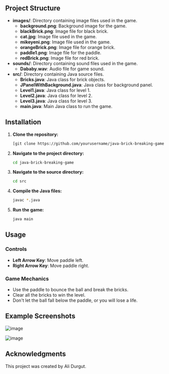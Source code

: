 ## Project Structure

- **images/**: Directory containing image files used in the game.
  - **background.png**: Background image for the game.
  - **blackBrick.png**: Image file for black brick.
  - **cat.jpg**: Image file used in the game.
  - **mikeyeni.png**: Image file used in the game.
  - **orangeBrick.png**: Image file for orange brick.
  - **paddle1.png**: Image file for the paddle.
  - **redBrick.png**: Image file for red brick.
- **sounds/**: Directory containing sound files used in the game.
  - **Dababy.wav**: Audio file for game sound.
- **src/**: Directory containing Java source files.
  - **Bricks.java**: Java class for brick objects.
  - **JPanelWithBackground.java**: Java class for background panel.
  - **Level1.java**: Java class for level 1.
  - **Level2.java**: Java class for level 2.
  - **Level3.java**: Java class for level 3.
  - **main.java**: Main Java class to run the game.

## Installation

1. **Clone the repository:**
    ```sh
    [git clone https://github.com/yourusername/java-brick-breaking-game.git](https://github.com/AliDrgt/java-brick-breaking-game.git)
    ```

2. **Navigate to the project directory:**
    ```sh
    cd java-brick-breaking-game
    ```

3. **Navigate to the source directory:**
    ```sh
    cd src
    ```

4. **Compile the Java files:**
    ```sh
    javac *.java
    ```

5. **Run the game:**
    ```sh
    java main
    ```

## Usage

### Controls

- **Left Arrow Key**: Move paddle left.
- **Right Arrow Key**: Move paddle right.

### Game Mechanics

- Use the paddle to bounce the ball and break the bricks.
- Clear all the bricks to win the level.
- Don't let the ball fall below the paddle, or you will lose a life.

## Example Screenshots
![image](https://github.com/AliDrgt/java-brick-breaking-game/assets/58707793/77a65490-acb7-448b-a8c8-b6a13d077334)

![image](https://github.com/AliDrgt/java-brick-breaking-game/assets/58707793/55e4d836-f5d0-43ff-88a0-266c61d3e6b5)

## Acknowledgments

This project was created by Ali Durgut.
